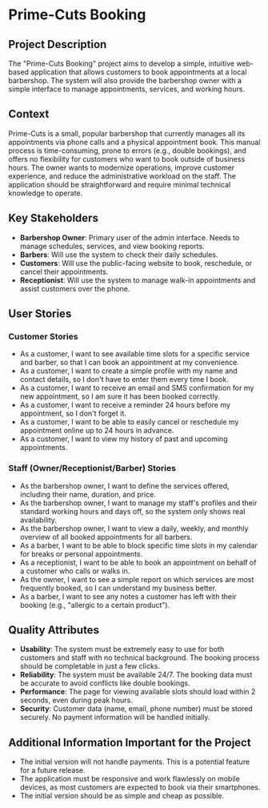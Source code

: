 # Prime-Cuts Booking

## Project Description
The "Prime-Cuts Booking" project aims to develop a simple, intuitive web-based application that allows customers to book appointments at a local barbershop. 
The system will also provide the barbershop owner with a simple interface to manage appointments, services, and working hours.

## Context
Prime-Cuts is a small, popular barbershop that currently manages all its appointments via phone calls and a physical appointment book. This manual process is time-consuming, prone to errors (e.g., double bookings), and offers no flexibility for customers who want to book outside of business hours. 
The owner wants to modernize operations, improve customer experience, and reduce the administrative workload on the staff. 
The application should be straightforward and require minimal technical knowledge to operate.

## Key Stakeholders

- **Barbershop Owner**: Primary user of the admin interface. Needs to manage schedules, services, and view booking reports.
- **Barbers**: Will use the system to check their daily schedules.
- **Customers**: Will use the public-facing website to book, reschedule, or cancel their appointments.
- **Receptionist**: Will use the system to manage walk-in appointments and assist customers over the phone.

## User Stories

### Customer Stories

- As a customer, I want to see available time slots for a specific service and barber, so that I can book an appointment at my convenience.
- As a customer, I want to create a simple profile with my name and contact details, so I don't have to enter them every time I book.
- As a customer, I want to receive an email and SMS confirmation for my new appointment, so I am sure it has been booked correctly.
- As a customer, I want to receive a reminder 24 hours before my appointment, so I don't forget it.
- As a customer, I want to be able to easily cancel or reschedule my appointment online up to 24 hours in advance.
- As a customer, I want to view my history of past and upcoming appointments.

### Staff (Owner/Receptionist/Barber) Stories

- As the barbershop owner, I want to define the services offered, including their name, duration, and price.
- As the barbershop owner, I want to manage my staff's profiles and their standard working hours and days off, so the system only shows real availability.
- As the barbershop owner, I want to view a daily, weekly, and monthly overview of all booked appointments for all barbers.
- As a barber, I want to be able to block specific time slots in my calendar for breaks or personal appointments.
- As a receptionist, I want to be able to book an appointment on behalf of a customer who calls or walks in.
- As the owner, I want to see a simple report on which services are most frequently booked, so I can understand my business better.
- As a barber, I want to see any notes a customer has left with their booking (e.g., "allergic to a certain product").

## Quality Attributes

- **Usability**: The system must be extremely easy to use for both customers and staff with no technical background. The booking process should be completable in just a few clicks.
- **Reliability**: The system must be available 24/7. The booking data must be accurate to avoid conflicts like double bookings.
- **Performance**: The page for viewing available slots should load within 2 seconds, even during peak hours.
- **Security**: Customer data (name, email, phone number) must be stored securely. No payment information will be handled initially.

## Additional Information Important for the Project

- The initial version will not handle payments. This is a potential feature for a future release.
- The application must be responsive and work flawlessly on mobile devices, as most customers are expected to book via their smartphones.
- The initial version should be as simple and cheap as possible.